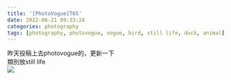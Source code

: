 ```yaml
---
title: '[PhotoVogue]T65'
date: 2022-06-21 09:33:24
categories: photography
tags: [photography, photovogue, vogue, bird, still life, duck, animal]
---
```

昨天投稿上去photovogue的，更新一下  
類別放still life  
![](https://photos.smugmug.com/PhotoVogue/PhotoVogueTwitter/i-pzfSxg8/0/5d435eea/O/T65.jpg)